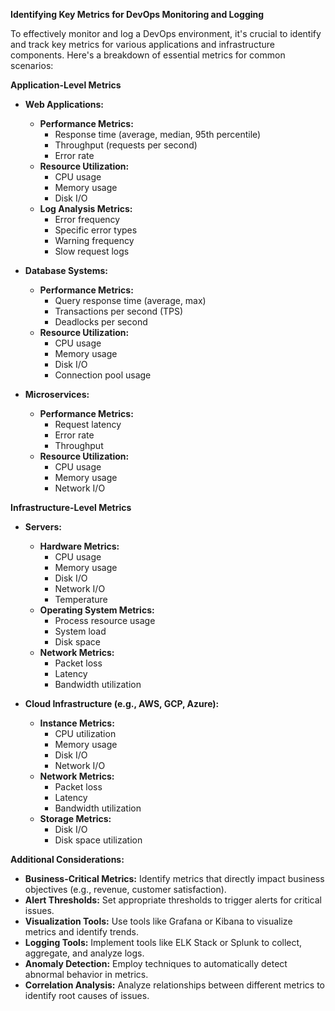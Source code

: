 
<!--  QUESTION 1

 Identify key metrics (e.g. CPU usage, memory, response times) for different applications and infrastructure components relevant to your chosen scenario 
 -->



**Identifying Key Metrics for DevOps Monitoring and Logging**

To effectively monitor and log a DevOps environment, it's crucial to identify and track key metrics for various applications and infrastructure components. Here's a breakdown of essential metrics for common scenarios:

**Application-Level Metrics**

* **Web Applications:**
    * **Performance Metrics:**
        * Response time (average, median, 95th percentile)
        * Throughput (requests per second)
        * Error rate
    * **Resource Utilization:**
        * CPU usage
        * Memory usage
        * Disk I/O
    * **Log Analysis Metrics:**
        * Error frequency
        * Specific error types
        * Warning frequency
        * Slow request logs

* **Database Systems:**
    * **Performance Metrics:**
        * Query response time (average, max)
        * Transactions per second (TPS)
        * Deadlocks per second
    * **Resource Utilization:**
        * CPU usage
        * Memory usage
        * Disk I/O
        * Connection pool usage

* **Microservices:**
    * **Performance Metrics:**
        * Request latency
        * Error rate
        * Throughput
    * **Resource Utilization:**
        * CPU usage
        * Memory usage
        * Network I/O

**Infrastructure-Level Metrics**

* **Servers:**
    * **Hardware Metrics:**
        * CPU usage
        * Memory usage
        * Disk I/O
        * Network I/O
        * Temperature
    * **Operating System Metrics:**
        * Process resource usage
        * System load
        * Disk space
    * **Network Metrics:**
        * Packet loss
        * Latency
        * Bandwidth utilization

* **Cloud Infrastructure (e.g., AWS, GCP, Azure):**
    * **Instance Metrics:**
        * CPU utilization
        * Memory usage
        * Disk I/O
        * Network I/O
    * **Network Metrics:**
        * Packet loss
        * Latency
        * Bandwidth utilization
    * **Storage Metrics:**
        * Disk I/O
        * Disk space utilization

**Additional Considerations:**

* **Business-Critical Metrics:** Identify metrics that directly impact business objectives (e.g., revenue, customer satisfaction).
* **Alert Thresholds:** Set appropriate thresholds to trigger alerts for critical issues.
* **Visualization Tools:** Use tools like Grafana or Kibana to visualize metrics and identify trends.
* **Logging Tools:** Implement tools like ELK Stack or Splunk to collect, aggregate, and analyze logs.
* **Anomaly Detection:** Employ techniques to automatically detect abnormal behavior in metrics.
* **Correlation Analysis:** Analyze relationships between different metrics to identify root causes of issues.
